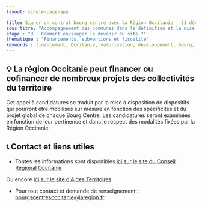 ```yaml
---
layout: single-page-app

title: Signer un contrat bourg-centre avec la Région Occitanie - 31 décembre 2021
sous_titre: "Accompagnement des communes dans la définition et la mise en œuvre de leur projet de développement et de valorisation"
etape : "3 - Comment envisager le devenir du site ?"
thematique : "Financements, subventions et fiscalité"
keywords : financement, Occitanie, valorisation, développement, bourg, centre, centre-bourg, bourg-centre, contrat, subvention
---
```


## 💡 La région Occitanie peut financer ou cofinancer de nombreux projets des collectivités du territoire

Cet appel à candidatures se traduit par la mise à disposition de dispositifs qui pourront être mobilisés sur mesure en fonction des spécificités et du projet global de chaque Bourg Centre. Les candidatures seront examinées en fonction de leur pertinence et dans le respect des modalités fixées par la Région Occitanie.

## 📞 Contact et liens utiles

- Toutes les informations sont disponibles [ici sur le site du Conseil Régional Occitanie](https://www.laregion.fr/appelsacandidatures-bourgscentres-occitanie)

Ou encore [ici sur le site d'Aides Territoires](https://aides-territoires.beta.gouv.fr/aides/4205-appel-a-candidatures-bourgs-centres-occitanie/)

- Pour tout contact et demande de renseignement : bourgscentresoccitanie@laregion.fr

